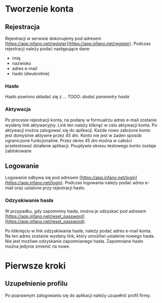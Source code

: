 # Tworzenie konta

## Rejestracja

Rejestracji w serwisie dokonujemy pod adresem [https://app.infano.net/register](https://app.infano.net/register). Podczas rejestracji należy podać następujące dane:

- imię
- nazwisko
- adres e-mail
- hasło (dwukrotnie)



### Hasło

Hasło powinno składać się z ... _TODO: dodać parametry hasła_



### Aktywacja

Po procesie rejestracji konta, na podany w formualrzu adres e-mail zostanie wysłany link aktywacyjny. Link ten należy kliknąć w celu aktywacji konta. Po aktywacji można zalogować się do aplikacji. Każde nowo założone konto jest domyślnie aktywne przez 45 dni. Konto nie jest w żaden sposób ograniczone funkcjonalnie. Przez okres 45 dni można w całości przetestować działanie aplikacji. Poupływie okresu testowego konto zostaje zablokowane



## Logowanie

Logowanie odbywa się pod adresem [https://app.infano.net/login](https://app.infano.net/login). Podczas logowania należy podać adres e-mail oraz ustalone przy rejestracji hasło.



### Odzyskiwanie hasła

W przypadku, gdy zapomnimy hasła, można je odzyskać pod adresem [https://app.infano.net/reset_password](https://app.infano.net/reset_password).

Po kliknięciu w link odzyskiwania hasła, należy podać adres e-mail konta. Na ten adres zostanie wysłany link, który umożliwi ustalenie nowego hasła. Nie jest mozliwe odzyskanie zapomnianego hasła. Zapomniane hasło można jedynie zmienić na nowe.



# Pierwsze kroki

## Uzupełnienie profilu

Po poprawnym zalogowaniu się do aplikacji należy uzupełnić profil firmy.
